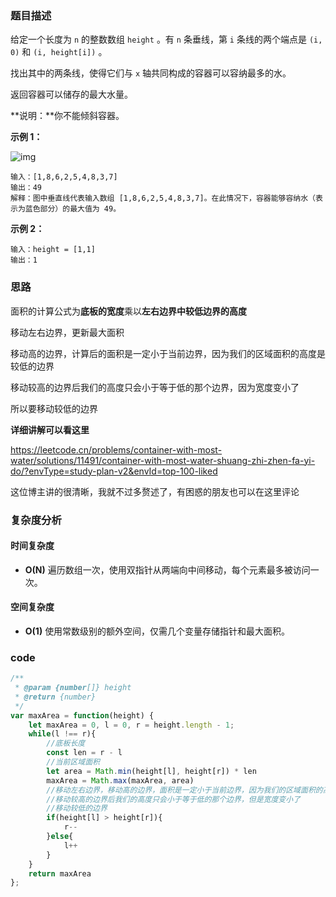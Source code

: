 ### 题目描述

给定一个长度为 `n` 的整数数组 `height` 。有 `n` 条垂线，第 `i` 条线的两个端点是 `(i, 0)` 和 `(i, height[i])` 。

找出其中的两条线，使得它们与 `x` 轴共同构成的容器可以容纳最多的水。

返回容器可以储存的最大水量。

**说明：**你不能倾斜容器。

**示例 1：**

![img](https://aliyun-lc-upload.oss-cn-hangzhou.aliyuncs.com/aliyun-lc-upload/uploads/2018/07/25/question_11.jpg)

```
输入：[1,8,6,2,5,4,8,3,7]
输出：49 
解释：图中垂直线代表输入数组 [1,8,6,2,5,4,8,3,7]。在此情况下，容器能够容纳水（表示为蓝色部分）的最大值为 49。
```

**示例 2：**

```
输入：height = [1,1]
输出：1
```

### 思路

面积的计算公式为**底板的宽度**乘以**左右边界中较低边界的高度**

移动左右边界，更新最大面积

移动高的边界，计算后的面积是一定小于当前边界，因为我们的区域面积的高度是较低的边界

移动较高的边界后我们的高度只会小于等于低的那个边界，因为宽度变小了

所以要移动较低的边界

**详细讲解可以看这里**

https://leetcode.cn/problems/container-with-most-water/solutions/11491/container-with-most-water-shuang-zhi-zhen-fa-yi-do/?envType=study-plan-v2&envId=top-100-liked

这位博主讲的很清晰，我就不过多赘述了，有困惑的朋友也可以在这里评论

### 复杂度分析

#### 时间复杂度

- **O(N)**
  遍历数组一次，使用双指针从两端向中间移动，每个元素最多被访问一次。

#### 空间复杂度

- **O(1)**
  使用常数级别的额外空间，仅需几个变量存储指针和最大面积。

### code

```javascript
/**
 * @param {number[]} height
 * @return {number}
 */
var maxArea = function(height) {
    let maxArea = 0, l = 0, r = height.length - 1;
    while(l !== r){
        //底板长度
        const len = r - l
        //当前区域面积
        let area = Math.min(height[l], height[r]) * len
        maxArea = Math.max(maxArea, area)
        //移动左右边界，移动高的边界，面积是一定小于当前边界，因为我们的区域面积的高度是较低的边界
        //移动较高的边界后我们的高度只会小于等于低的那个边界，但是宽度变小了
        //移动较低的边界
        if(height[l] > height[r]){
            r--
        }else{
            l++
        }
    }
    return maxArea
};
```







